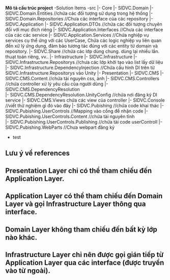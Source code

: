 ﻿
**Mô tả cấu trúc project**
-Solution Items
-src
  |- Core
      |- SIDVC.Domain
          |- SIDVC.Domain.Entities  //chứa các đối tượng sử dụng trong hệ thống
          |- SIDVC.Domain.Repositories //Chưa các interface của các repository
      |- SIDVC.Application
          |- SIDVC.Application.DTOs  //chứa các đối tượng chuyên đổi với mục đích riêng
          |- SIDVC.Application.Interfaces  //Chưa các interface của các các service
          |- SIDVC.Application.Services  //Chứa nghiệp vụ services cụ thể ứng với các UserCase, Chứa các logic nghiệp vụ liên quan đến xử lý ứng dụng, đảm bảo tương tác đúng với các entity từ domain và repository.
      |- SIDVC.Share  //chứa các lớp dùng chung. dùng lại nhiều lần. thuạt toán riêng, vv..
  |- Infrastructure
          |- SIDVC.Infrastructure
              |- SIDVC.Infrastructure.Repositorys  //chưa các lớp khởi tạo vào list lấy dữ liệu
          |- SIDVC.Infrastructure.DependencyInjection  //Chứa cấu hình DI trên từ SIDVC.Infrastructure.Repositorys vào Unity
      |- Presentation
          |- SIDVC.CMS
              |- SIDVC.CMS.Content  //chứa tài nguyên css, ảnh
              |- SIDVC.CMS.Controllers  //chứa controller xử lý yêu cầu của người dùng
              |- SIDVC.CMS.DependencyResolution  
                  |- SIDVC.CMS.DependencyResolution.UnityConfig  //chứa nơi đăng ký DI service
              |- SIDVC.CMS.Views        chứa các view của controller 
          |- SIDVC.Console      //viết thử nghiệm gì đó vào đây
          |- SIDVC.Pubishing    //chứa code khai thác
              |- SIDVC.Pubishing.UserControls    //Mapping vào cổng để nhận code 
              |- SIDVC.Pubishing.UserControls.Content       //chứa tài nguyên tĩnh  
              |- SIDVC.Pubishing.UserControls.Publishing    //chứa tài code userControll
              |- SIDVC.Pubishing.WebParts       //Chưa webpart đăng ký 
- test





## Lưu ý về references
## Presentation Layer chỉ có thể tham chiếu đến Application Layer.
## Application Layer có thể tham chiếu đến Domain Layer và gọi Infrastructure Layer thông qua interface.
## Domain Layer không tham chiếu đến bất kỳ lớp nào khác.
## Infrastructure Layer chỉ nên được gọi gián tiếp từ Application Layer qua các interface (được truyền vào từ ngoài).
